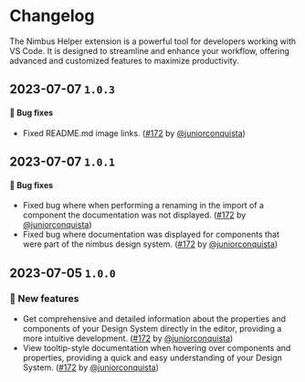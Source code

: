 # Changelog

The Nimbus Helper extension is a powerful tool for developers working with VS Code. It is designed to streamline and enhance your workflow, offering advanced and customized features to maximize productivity.

## 2023-07-07 `1.0.3`

#### 🐛 Bug fixes

- Fixed README.md image links. ([#172](https://github.com/TiendaNube/nimbus-design-system/pull/172) by [@juniorconquista](https://github.com/juniorconquista))

## 2023-07-07 `1.0.1`

#### 🐛 Bug fixes

- Fixed bug where when performing a renaming in the import of a component the documentation was not displayed. ([#172](https://github.com/TiendaNube/nimbus-design-system/pull/172) by [@juniorconquista](https://github.com/juniorconquista))
- Fixed bug where documentation was displayed for components that were part of the nimbus design system. ([#172](https://github.com/TiendaNube/nimbus-design-system/pull/172) by [@juniorconquista](https://github.com/juniorconquista))

## 2023-07-05 `1.0.0`

### 🎉 New features

- Get comprehensive and detailed information about the properties and components of your Design System directly in the editor, providing a more intuitive development. ([#172](https://github.com/TiendaNube/nimbus-design-system/pull/172) by [@juniorconquista](https://github.com/juniorconquista))
- View tooltip-style documentation when hovering over components and properties, providing a quick and easy understanding of your Design System. ([#172](https://github.com/TiendaNube/nimbus-design-system/pull/172) by [@juniorconquista](https://github.com/juniorconquista))
